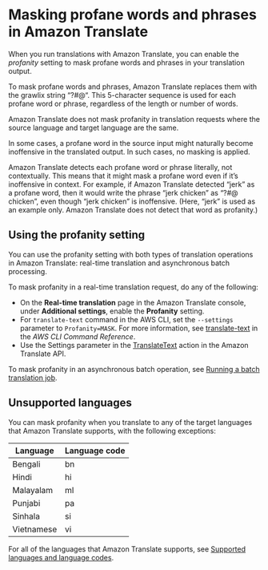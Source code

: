 # Masking profane words and phrases in Amazon Translate<a name="customizing-translations-profanity"></a>

When you run translations with Amazon Translate, you can enable the *profanity* setting to mask profane words and phrases in your translation output\. 

To mask profane words and phrases, Amazon Translate replaces them with the grawlix string “?$\#@$“\. This 5\-character sequence is used for each profane word or phrase, regardless of the length or number of words\.

Amazon Translate does not mask profanity in translation requests where the source language and target language are the same\.

In some cases, a profane word in the source input might naturally become inoffensive in the translated output\. In such cases, no masking is applied\.

Amazon Translate detects each profane word or phrase literally, not contextually\. This means that it might mask a profane word even if it’s inoffensive in context\. For example, if Amazon Translate detected “jerk” as a profane word, then it would write the phrase “jerk chicken” as “?$\#@$ chicken”, even though “jerk chicken” is inoffensive\. \(Here, “jerk” is used as an example only\. Amazon Translate does not detect that word as profanity\.\)

## Using the profanity setting<a name="customizing-translations-profanity-using"></a>

You can use the profanity setting with both types of translation operations in Amazon Translate: real\-time translation and asynchronous batch processing\.

To mask profanity in a real\-time translation request, do any of the following:
+ On the **Real\-time translation** page in the Amazon Translate console, under **Additional settings**, enable the **Profanity** setting\.
+ For `translate-text` command in the AWS CLI, set the `--settings` parameter to `Profanity=MASK`\. For more information, see [translate\-text](https://docs.aws.amazon.com/cli/latest/reference/translate/translate-text.html) in the *AWS CLI Command Reference*\.
+ Use the Settings parameter in the [TranslateText](http://amazonaws.com/translate/latest/dg/API_TranslateText.html) action in the Amazon Translate API\.

To mask profanity in an asynchronous batch operation, see [Running a batch translation job](async-start.md)\.

## Unsupported languages<a name="customizing-translations-profanity-languages"></a>

You can mask profanity when you translate to any of the target languages that Amazon Translate supports, with the following exceptions:


| Language | Language code | 
| --- | --- | 
| Bengali | bn | 
| Hindi | hi | 
| Malayalam | ml | 
| Punjabi | pa | 
| Sinhala | si | 
| Vietnamese | vi | 

For all of the languages that Amazon Translate supports, see [Supported languages and language codes](what-is.md#what-is-languages)\.
